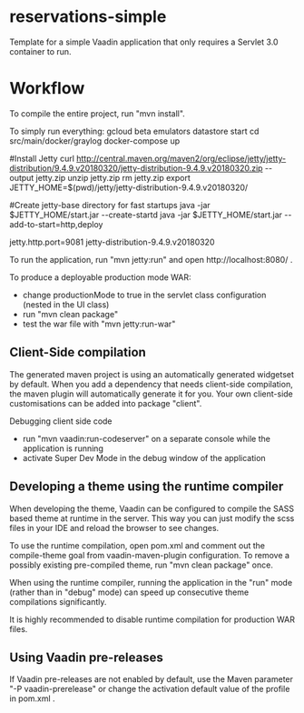 reservations-simple
==============

Template for a simple Vaadin application that only requires a Servlet 3.0 container to run.


Workflow
========

To compile the entire project, run "mvn install".

To simply run everything:
gcloud beta emulators datastore start
cd src/main/docker/graylog
docker-compose up

#Install Jetty
curl http://central.maven.org/maven2/org/eclipse/jetty/jetty-distribution/9.4.9.v20180320/jetty-distribution-9.4.9.v20180320.zip --output jetty.zip
unzip jetty.zip
rm jetty.zip
export JETTY_HOME=$(pwd)/jetty/jetty-distribution-9.4.9.v20180320/

#Create jetty-base directory for fast startups
java -jar $JETTY_HOME/start.jar --create-startd
java -jar $JETTY_HOME/start.jar --add-to-start=http,deploy

jetty.http.port=9081
jetty-distribution-9.4.9.v20180320

To run the application, run "mvn jetty:run" and open http://localhost:8080/ .

To produce a deployable production mode WAR:
- change productionMode to true in the servlet class configuration (nested in the UI class)
- run "mvn clean package"
- test the war file with "mvn jetty:run-war"

Client-Side compilation
-------------------------

The generated maven project is using an automatically generated widgetset by default. 
When you add a dependency that needs client-side compilation, the maven plugin will 
automatically generate it for you. Your own client-side customisations can be added into
package "client".

Debugging client side code
  - run "mvn vaadin:run-codeserver" on a separate console while the application is running
  - activate Super Dev Mode in the debug window of the application

Developing a theme using the runtime compiler
-------------------------

When developing the theme, Vaadin can be configured to compile the SASS based
theme at runtime in the server. This way you can just modify the scss files in
your IDE and reload the browser to see changes.

To use the runtime compilation, open pom.xml and comment out the compile-theme 
goal from vaadin-maven-plugin configuration. To remove a possibly existing 
pre-compiled theme, run "mvn clean package" once.

When using the runtime compiler, running the application in the "run" mode 
(rather than in "debug" mode) can speed up consecutive theme compilations
significantly.

It is highly recommended to disable runtime compilation for production WAR files.

Using Vaadin pre-releases
-------------------------

If Vaadin pre-releases are not enabled by default, use the Maven parameter
"-P vaadin-prerelease" or change the activation default value of the profile in pom.xml .
